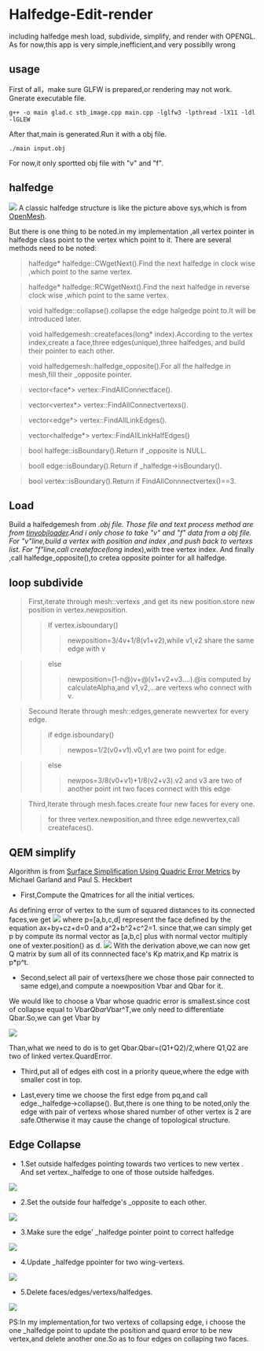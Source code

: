 # Halfedge-Edit-render
including halfedge mesh load, subdivide, simplify, and render with OPENGL.
As for now,this app is very simple,inefficient,and very possiblly wrong

usage
-
First of all，make sure GLFW is prepared,or rendering may not work.
Gnerate executable file.

```
g++ -o main glad.c stb_image.cpp main.cpp -lglfw3 -lpthread -lX11 -ldl -lGLEW
```
After that,main is generated.Run it with a obj file.
```
./main input.obj
```
For now,it only sportted obj file with "v" and "f".

halfedge
-
![](https://github.com/quieoo/Halfedge-Mesh-Editor/blob/master/halfedge.png)
A classic halfedge structure is like the picture above sys,which is from [OpenMesh](https://www.openmesh.org/media/Documentations/OpenMesh-6.3-Documentation/a00010.html).

But there is one thing to be noted.in my implementation ,all vertex pointer in halfedge class point to the vertex which point to it.
There are several methods need to be noted:
>halfedge* halfedge::CWgetNext().Find the next halfedge in clock wise ,which point to the same vertex.

>halfedge* halfedge::RCWgetNext().Find the next halfedge in reverse clock wise ,which point to the same vertex.

>void halfedge::collapse().collapse the edge halgedge point to.It will be introduced later.

>void halfedgemesh::createfaces(long* index).According to the vertex index,create a face,three edges(unique),three halfedges, and build their pointer to each other.

>void halfedgemesh::halfedge_opposite().For all the halfedge in mesh,fill their _opposite pointer.

>vector<face*> vertex::FindAllConnectface().

>vector<vertex*> vertex::FindAllConnectvertexs().

>vector<edge*> vertex::FindAllLinkEdges().

>vector<halfedge*> vertex::FindAllLinkHalfEdges()

>bool halfege::isBoundary().Return if _opposite is NULL.

>booll edge::isBoundary().Return if _halfedge->isBoundary().

>bool vertex::isBoundary().Return if FindAllConnnectvertex()==3.

Load
-
Build a halfedgemesh from *.obj file.
Those file and text process method are from [tinyobjloader](https://github.com/syoyo/tinyobjloader).And i only chose to take "v" and "f" data from a obj file.
For "v"line,build a vertex with position and index ,and push back to vertexs list.
For "f"line,call createface(long* index),with tree vertex index.
And finally ,call halfedge_opposite(),to cretea opposite pointer for all halfedge.

loop subdivide
-
> First,iterate through mesh::vertexs ,and get its new position.store new position in vertex.newposition.
>>If vertex.isboundary()
>>>newposition=3/4v+1/8(v1+v2),while v1,v2 share the same edge with v

>>else
>>>newposition=(1-n@)v+@(v1+v2+v3....).@is computed by calculateAlpha,and v1,v2,...are vertexs who connect with v.

>Secound Iterate through mesh::edges,generate newvertex for every edge.
>>if edge.isboundary()
>>>newpos=1/2(v0+v1).v0,v1 are two point for edge.

>>else
>>>newpos=3/8(v0+v1)+1/8(v2+v3).v2 and v3 are two of another point int two faces connect with this edge

>Third,Iterate through mesh.faces.create four new faces for every one.
>>for three vertex.newposition,and three edge.newvertex,call createfaces().

QEM simplify
-
Algorithm is from [Surface Simplification Using Quadric Error Metrics](https://www.cs.cmu.edu/~./garland/Papers/quadrics.pdf) by Michael Garland and Paul S. Heckbert

* First,Compute the Qmatrices for all the initial vertices.

As defining error of vertex to the sum of squared distances to its connected faces,we get
![](https://github.com/quieoo/Halfedge-Mesh-Editor/blob/master/formula1.png)
where p=[a,b,c,d] represent the face defined by the equation ax+by+cz+d=0 and a^2+b^2+c^2=1.
since that,we can simply get p by compute its normal vector as [a,b,c] plus with normal vector multiply one of vexter.position() as d.
![](https://github.com/quieoo/Halfedge-Mesh-Editor/blob/master/formula2.png)
With the derivation above,we can now get Q matrix by sum all of its connnected face's Kp matrix,and Kp matrix is p*p^t.

* Second,select all pair of vertexs(here we chose those pair connected to same edge),and compute a noewposition Vbar and Qbar for it.

We would like to choose a Vbar whose quadric error is smallest.since cost of collapse equal to Vbar*Qbar*Vbar^T,we only need to differentiate Qbar.So,we can get Vbar by

![](https://github.com/quieoo/Halfedge-Mesh-Editor/blob/master/formula3.png)

Than,what we need to do is to get Qbar.Qbar=(Q1+Q2)/2,where Q1,Q2 are two of linked vertex.QuardError.

* Third,put all of edges eith cost in a priority queue,where the edge with smaller cost in top.

* Last,every time we choose the first edge from pq,and call edge._halfedge->collapse().
But,there is one thing to be noted,only the edge with pair of vertexs whose shared number of  other vertex is 2 are safe.Otherwise it may cause the change of topological structure.

Edge Collapse
-

* 1.Set outside halfedges pointing towards two vertices to new vertex . And set vertex._halfedge to one of those outside halfedges.

![](https://github.com/quieoo/Halfedge-Mesh-Editor/blob/master/collapse2.png)

* 2.Set the outside four halfedge's  _opposite to each other.

![](https://github.com/quieoo/Halfedge-Mesh-Editor/blob/master/collapse3.png)

* 3.Make sure the  edge' _halfedge pointer point to correct halfedge

![](https://github.com/quieoo/Halfedge-Mesh-Editor/blob/master/collapse4.png)

* 4.Update _halfedge ppointer for two wing-vertexs.

![](https://github.com/quieoo/Halfedge-Mesh-Editor/blob/master/collapse5.png)

* 5.Delete faces/edges/vertexs/halfedges.

![](https://github.com/quieoo/Halfedge-Mesh-Editor/blob/master/collapse6.png)


PS:In my implementation,for two vertexs of collapsing edge, i choose the one _halfedge point to update the position and  quard error to be new vertex,and delete another one.So as to four edges on collaping two faces. 

